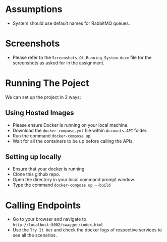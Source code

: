 # Assumptions
- System should use default names for RabbitMQ queues.

# Screenshots
- Please refer to the `Screenshots_Of_Running_System.docx` file for the screenshots as asked for in the assignment.

# Running The Poject

We can set up the project in 2 ways:

## Using Hosted Images
- Please ensure Docker is running on your local machine.
- Download the `docker-compose.yml` file within `Accounts.API` folder.
- Run the command `docker-compose up`.
- Wait for all the containers to be up before calling the APIs.

## Setting up locally
- Ensure that your docker is running
- Clone this github repo.
- Open the directory in your local command prompt window.
- Type the command `docker-compose up --build`

# Calling Endpoints
- Go to your browser and navigate to `http://localhost:5002/swagger/index.html`
- Use the `Try It Out` and check the docker logs of respective services to see all the scenarios.
